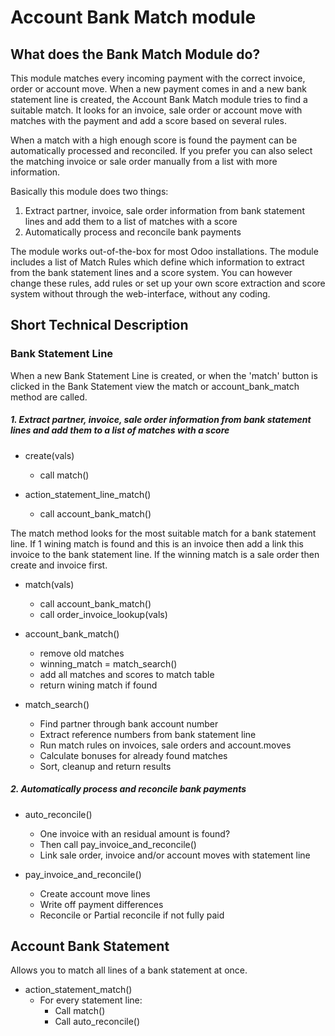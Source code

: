 # Account Bank Match module

## What does the Bank Match Module do?
This module matches every incoming payment with the correct invoice, order or account move. When a new payment comes in and a new bank statement line is created, the Account Bank Match module tries to find a suitable match. It looks for an invoice, sale order or account move with matches with the payment and add a score based on several rules.

When a match with a high enough score is found the payment can be automatically processed and reconciled. If you prefer you can also select the matching invoice or sale order manually from a list with more information.

Basically this module does two things:
 1. Extract partner, invoice, sale order information from bank statement lines and add them to a list of matches with a score
 2. Automatically process and reconcile bank payments
 
The module works out-of-the-box for most Odoo installations. The module includes a list of Match Rules which define which information to extract from the bank statement lines and a score system. You can however change these rules, add rules or set up your own score extraction and score system without through the web-interface, without any coding.


## Short Technical Description

### Bank Statement Line
When a new Bank Statement Line is created, or when the 'match' button is clicked in the Bank Statement view the match or account_bank_match method are called.

##### 1. Extract partner, invoice, sale order information from bank statement lines and add them to a list of matches with a score
* create(vals)
    * call match()
  
* action_statement_line_match()
    * call account_bank_match()
  
The match method looks for the most suitable match for a bank statement line. If 1 wining match is found and this is an invoice then add a link this invoice to the bank statement line. If the winning match is a sale order then create and invoice first.

* match(vals)
    * call account_bank_match()
    * call order_invoice_lookup(vals)
  
* account_bank_match()
    * remove old matches
    * winning_match = match_search()
    * add all matches and scores to match table
    * return wining match if found
    
* match_search()
    * Find partner through bank account number
    * Extract reference numbers from bank statement line
    * Run match rules on invoices, sale orders and account.moves
    * Calculate bonuses for already found matches
    * Sort, cleanup and return results
    
##### 2. Automatically process and reconcile bank payments

* auto_reconcile()
    * One invoice with an residual amount is found?
    * Then call pay_invoice_and_reconcile()
    * Link sale order, invoice and/or account moves with statement line
    
* pay_invoice_and_reconcile()
    * Create account move lines
    * Write off payment differences
    * Reconcile or Partial reconcile if not fully paid
    
    
## Account Bank Statement

Allows you to match all lines of a bank statement at once. 

* action_statement_match()
    * For every statement line:
        * Call match()
        * Call auto_reconcile()
